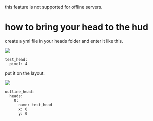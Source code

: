 this feature is not supported for offline servers.

# how to bring your head to the hud
create a yml file in your heads folder and enter it like this.

![](https://i.imgur.com/4OA5xp8.png)
```
test_head:
  pixel: 4
```


put it on the layout.

![](https://i.imgur.com/Ric4q9Y.png)
```
outline_head:
  heads:
    0:
      name: test_head
      x: 0
      y: 0
```
